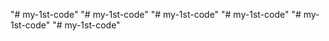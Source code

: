 "# my-1st-code" 
"# my-1st-code" 
"# my-1st-code" 
"# my-1st-code" 
"# my-1st-code" 
"# my-1st-code" 
